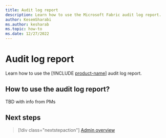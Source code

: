 ```yaml
---
title: Audit log report
description: Learn how to use the Microsoft Fabric audit log report.
author: KesemSharabi
ms.author: kesharab
ms.topic: how-to
ms.date: 12/27/2022
---
```


# Audit log report

Learn how to use the [!INCLUDE [product-name](../includes/product-name.md)] audit log report.

## How to use the audit log report?

TBD with info from PMs

## Next steps

>[!div class="nextstepaction"]
>[Admin overview](admin-overview.md)
